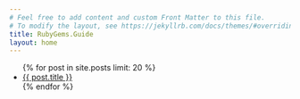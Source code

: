 ```yaml
---
# Feel free to add content and custom Front Matter to this file.
# To modify the layout, see https://jekyllrb.com/docs/themes/#overriding-theme-defaults
title: RubyGems.Guide
layout: home
---
```


<ul>
  {% for post in site.posts limit: 20 %}
    <li>
      <a href="{{ post.url }}">{{ post.title }}</a>
    </li>
  {% endfor %}
</ul>
